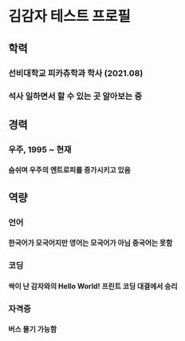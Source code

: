 # 김감자 테스트 프로필
## 학력
### 선비대학교 피카츄학과 학사 (2021.08)
### 석사 일하면서 할 수 있는 곳 알아보는 중

## 경력
### 우주, 1995 ~ 현재
#### 숨쉬며 우주의 엔트로피를 증가시키고 있음

## 역량

### 언어
#### 한국어가 모국어지만 영어는 모국어가 아님 중국어는 못함

### 코딩
#### 싹이 난 감자와의 Hello World! 프린트 코딩 대결에서 승리

### 자격증
#### 버스 몰기 가능함
